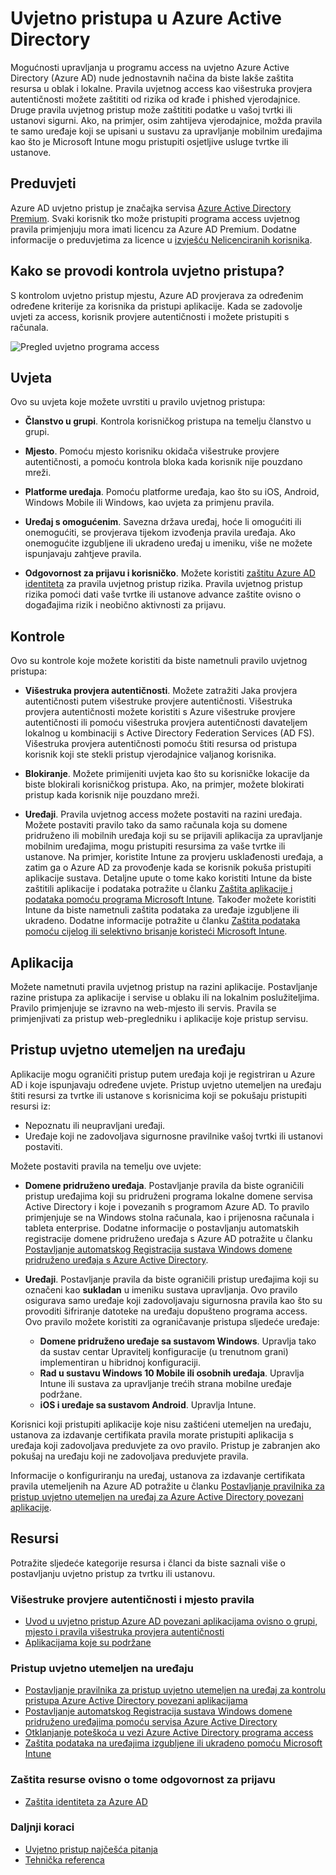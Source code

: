 <Properties
    pageTitle="Azure Active Directory uvjetno pristup | Microsoft Azure"  
    description="Da biste potražili određene uvjete prilikom provjere autentičnosti za pristup aplikacijama pomoću kontrola uvjetno pristupa u Azure Active Directory."  
    services="active-directory"
    keywords="Uvjetno pristup aplikacijama, uvjetno pristupa pomoću Azure AD, a zatim sigurnog pristupa resursima tvrtke, pravila uvjetnog programa access"
    documentationCenter=""
    authors="markusvi"
    manager="femila"
    editor=""/>

<tags
    ms.service="active-directory"
    ms.devlang="na"
    ms.topic="article"
    ms.tgt_pltfrm="na"
    ms.workload="identity"
    ms.date="09/21/2016"
    ms.author="markvi"/>


# <a name="conditional-access-in-azure-active-directory"></a>Uvjetno pristupa u Azure Active Directory   

Mogućnosti upravljanja u programu access na uvjetno Azure Active Directory (Azure AD) nude jednostavnih načina da biste lakše zaštita resursa u oblak i lokalne. Pravila uvjetnog access kao višestruka provjera autentičnosti možete zaštititi od rizika od krađe i phished vjerodajnice. Druge pravila uvjetnog pristup može zaštititi podatke u vašoj tvrtki ili ustanovi sigurni. Ako, na primjer, osim zahtijeva vjerodajnice, možda pravila te samo uređaje koji se upisani u sustavu za upravljanje mobilnim uređajima kao što je Microsoft Intune mogu pristupiti osjetljive usluge tvrtke ili ustanove.


## <a name="prerequisites"></a>Preduvjeti

Azure AD uvjetno pristup je značajka servisa [Azure Active Directory Premium](http://www.microsoft.com/identity). Svaki korisnik tko može pristupiti programa access uvjetnog pravila primjenjuju mora imati licencu za Azure AD Premium. Dodatne informacije o preduvjetima za licence u [izvješću Nelicenciranih korisnika](https://aka.ms/utc5ix).


## <a name="how-is-conditional-access-control-enforced"></a>Kako se provodi kontrola uvjetno pristupa?  

S kontrolom uvjetno pristup mjestu, Azure AD provjerava za određenim određene kriterije za korisnika da pristupi aplikacije. Kada se zadovolje uvjeti za access, korisnik provjere autentičnosti i možete pristupiti s računala.  

![Pregled uvjetno programa access](./media/active-directory-conditional-access/conditionalaccess-overview.png)

## <a name="conditions"></a>Uvjeta

Ovo su uvjeta koje možete uvrstiti u pravilo uvjetnog pristupa:

- **Članstvo u grupi**. Kontrola korisničkog pristupa na temelju članstvo u grupi.

- **Mjesto**. Pomoću mjesto korisniku okidača višestruke provjere autentičnosti, a pomoću kontrola bloka kada korisnik nije pouzdano mreži.

- **Platforme uređaja**. Pomoću platforme uređaja, kao što su iOS, Android, Windows Mobile ili Windows, kao uvjeta za primjenu pravila.

- **Uređaj s omogućenim**. Savezna država uređaj, hoće li omogućiti ili onemogućiti, se provjerava tijekom izvođenja pravila uređaja. Ako onemogućite izgubljene ili ukradeno uređaj u imeniku, više ne možete ispunjavaju zahtjeve pravila.

- **Odgovornost za prijavu i korisničko**. Možete koristiti [zaštitu Azure AD identiteta](active-directory-identityprotection.md) za pravila uvjetnog pristup rizika. Pravila uvjetnog pristup rizika pomoći dati vaše tvrtke ili ustanove advance zaštite ovisno o događajima rizik i neobično aktivnosti za prijavu.


## <a name="controls"></a>Kontrole

Ovo su kontrole koje možete koristiti da biste nametnuli pravilo uvjetnog pristupa:

- **Višestruka provjera autentičnosti**. Možete zatražiti Jaka provjera autentičnosti putem višestruke provjere autentičnosti. Višestruka provjera autentičnosti možete koristiti s Azure višestruke provjere autentičnosti ili pomoću višestruka provjera autentičnosti davateljem lokalnog u kombinaciji s Active Directory Federation Services (AD FS). Višestruka provjera autentičnosti pomoću štiti resursa od pristupa korisnik koji ste stekli pristup vjerodajnice valjanog korisnika.

- **Blokiranje**. Možete primijeniti uvjeta kao što su korisničke lokacije da biste blokirali korisničkog pristupa. Ako, na primjer, možete blokirati pristup kada korisnik nije pouzdano mreži.

- **Uređaji**. Pravila uvjetnog access možete postaviti na razini uređaja. Možete postaviti pravilo tako da samo računala koja su domene pridruženo ili mobilnih uređaja koji su se prijavili aplikacija za upravljanje mobilnim uređajima, mogu pristupiti resursima za vaše tvrtke ili ustanove. Na primjer, koristite Intune za provjeru usklađenosti uređaja, a zatim ga o Azure AD za provođenje kada se korisnik pokuša pristupiti aplikacije sustava. Detaljne upute o tome kako koristiti Intune da biste zaštitili aplikacije i podataka potražite u članku [Zaštita aplikacije i podataka pomoću programa Microsoft Intune](https://docs.microsoft.com/intune/deploy-use/protect-apps-and-data-with-microsoft-intune). Također možete koristiti Intune da biste nametnuli zaštita podataka za uređaje izgubljene ili ukradeno. Dodatne informacije potražite u članku [Zaštita podataka pomoću cijelog ili selektivno brisanje koristeći Microsoft Intune](https://docs.microsoft.com/intune/deploy-use/use-remote-wipe-to-help-protect-data-using-microsoft-intune).

## <a name="applications"></a>Aplikacija

Možete nametnuti pravila uvjetnog pristup na razini aplikacije. Postavljanje razine pristupa za aplikacije i servise u oblaku ili na lokalnim poslužiteljima. Pravilo primjenjuje se izravno na web-mjesto ili servis. Pravila se primjenjivati za pristup web-pregledniku i aplikacije koje pristup servisu.


## <a name="device-based-conditional-access"></a>Pristup uvjetno utemeljen na uređaju

Aplikacije mogu ograničiti pristup putem uređaja koji je registriran u Azure AD i koje ispunjavaju određene uvjete. Pristup uvjetno utemeljen na uređaju štiti resursi za tvrtke ili ustanove s korisnicima koji se pokušaju pristupiti resursi iz:

- Nepoznatu ili neupravljani uređaji.
- Uređaje koji ne zadovoljava sigurnosne pravilnike vašoj tvrtki ili ustanovi postaviti.

Možete postaviti pravila na temelju ove uvjete:

- **Domene pridruženo uređaja**. Postavljanje pravila da biste ograničili pristup uređajima koji su pridruženi programa lokalne domene servisa Active Directory i koje i povezanih s programom Azure AD. To pravilo primjenjuje se na Windows stolna računala, kao i prijenosna računala i tableta enterprise.
Dodatne informacije o postavljanju automatskih registracije domene pridruženo uređaja s Azure AD potražite u članku [Postavljanje automatskog Registracija sustava Windows domene pridruženo uređaja s Azure Active Directory](active-directory-conditional-access-automatic-device-registration-setup.md).

- **Uređaji**. Postavljanje pravila da biste ograničili pristup uređajima koji su označeni kao **sukladan** u imeniku sustava upravljanja. Ovo pravilo osigurava samo uređaje koji zadovoljavaju sigurnosna pravila kao što su provoditi šifriranje datoteke na uređaju dopušteno programa access. Ovo pravilo možete koristiti za ograničavanje pristupa sljedeće uređaje:

    - **Domene pridruženo uređaje sa sustavom Windows**. Upravlja tako da sustav centar Upravitelj konfiguracije (u trenutnom grani) implementiran u hibridnoj konfiguraciji.
    - **Rad u sustavu Windows 10 Mobile ili osobnih uređaja**. Upravlja Intune ili sustava za upravljanje trećih strana mobilne uređaje podržane.
    - **iOS i uređaje sa sustavom Android**. Upravlja Intune.


Korisnici koji pristupiti aplikacije koje nisu zaštićeni utemeljen na uređaju, ustanova za izdavanje certifikata pravila morate pristupiti aplikacija s uređaja koji zadovoljava preduvjete za ovo pravilo. Pristup je zabranjen ako pokušaj na uređaju koji ne zadovoljava preduvjete pravila.

Informacije o konfiguriranju na uređaj, ustanova za izdavanje certifikata pravila utemeljenih na Azure AD potražite u članku [Postavljanje pravilnika za pristup uvjetno utemeljen na uređaj za Azure Active Directory povezani aplikacije](active-directory-conditional-access-policy-connected-applications.md).

## <a name="resources"></a>Resursi

Potražite sljedeće kategorije resursa i članci da biste saznali više o postavljanju uvjetno pristup za tvrtku ili ustanovu.


### <a name="multi-factor-authentication-and-location-policies"></a>Višestruke provjere autentičnosti i mjesto pravila

- [Uvod u uvjetno pristup Azure AD povezani aplikacijama ovisno o grupi, mjesto i pravila višestruka provjera autentičnosti](active-directory-conditional-access-azuread-connected-apps.md)
- [Aplikacijama koje su podržane](active-directory-conditional-access-supported-apps.md)


### <a name="device-based-conditional-access"></a>Pristup uvjetno utemeljen na uređaju

- [Postavljanje pravilnika za pristup uvjetno utemeljen na uređaj za kontrolu pristupa Azure Active Directory povezani aplikacijama](active-directory-conditional-access-policy-connected-applications.md)
- [Postavljanje automatskog Registracija sustava Windows domene pridruženo uređajima pomoću servisa Azure Active Directory](active-directory-conditional-access-automatic-device-registration-setup.md)
- [Otklanjanje poteškoća u vezi Azure Active Directory programa access](active-directory-conditional-access-device-remediation.md)
- [Zaštita podataka na uređajima izgubljene ili ukradeno pomoću Microsoft Intune](https://docs.microsoft.com/intune/deploy-use/use-remote-wipe-to-help-protect-data-using-microsoft-intune)


### <a name="protect-resources-based-on-sign-in-risk"></a>Zaštita resurse ovisno o tome odgovornost za prijavu

-   [Zaštita identiteta za Azure AD](active-directory-identityprotection.md)

### <a name="next-steps"></a>Daljnji koraci

- [Uvjetno pristup najčešća pitanja](active-directory-conditional-faqs.md)
- [Tehnička referenca](active-directory-conditional-access-technical-reference.md)
